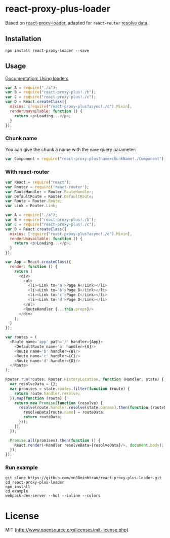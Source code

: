 # react-proxy-plus-loader

Based on [react-proxy-loader](https://github.com/webpack/react-proxy-loader), adapted for `react-router` [resolve data](https://github.com/rackt/react-router/blob/master/examples/async-data/app.js).

## Installation

`npm install react-proxy-loader --save`

## Usage

[Documentation: Using loaders](http://webpack.github.io/docs/using-loaders.html)

``` js
var A = require("./a");
var B = require("react-proxy-plus!./b");
var C = require("react-proxy-plus!./c");
var D = React.createClass({
  mixins: [require("react-proxy-plus?async!./d").Mixin],
  renderUnavailable: function () {
    return <p>Loading...</p>;
  }
});
```

### Chunk name

You can give the chunk a name with the `name` query parameter:

``` js
var Component = require("react-proxy-plus?name=chunkName!./Component");
```

### With react-router

``` js
var React = require("react");
var Router = require('react-router');
var RouteHandler = Router.RouteHandler;
var DefaultRoute = Router.DefaultRoute;
var Route = Router.Route;
var Link = Router.Link;

var A = require("./a");
var B = require("react-proxy-plus!./b");
var C = require("react-proxy-plus!./c");
var D = React.createClass({
  mixins: [require("react-proxy-plus?async!./d").Mixin],
  renderUnavailable: function () {
    return <p>Loading...</p>;
  }
});

var App = React.createClass({
  render: function () {
    return (
      <div>
        <ul>
          <li><Link to='a'>Page A</Link></li>
          <li><Link to='b'>Page B</Link></li>
          <li><Link to='c'>Page C</Link></li>
          <li><Link to='d'>Page D</Link></li>
        </ul>
        <RouteHandler {...this.props}/>
      </div>
    );
  }
});

var routes = (
  <Route name='app' path='/' handler={App}>
    <DefaultRoute name='a' handler={A}/>
    <Route name='b' handler={B}/>
    <Route name='c' handler={C}/>
    <Route name='d' handler={D}/>
  </Route>
);

Router.run(routes, Router.HistoryLocation, function (Handler, state) {
  var resolveData = {};
  var promises = state.routes.filter(function (route) {
    return route.handler.resolve;
  }).map(function (route) {
    return new Promise(function (resolve) {
      resolve(route.handler.resolve(state.params).then(function (routeData) {
        resolveData[route.name] = routeData;
        return routeData;
      }));
    });
  });

  Promise.all(promises).then(function () {
    React.render(<Handler resolveData={resolveData}/>, document.body);
  });
});
```

### Run example
```
git clone https://github.com/vn38minhtran/react-proxy-plus-loader.git
cd react-proxy-plus-loader
npm install
cd example
webpack-dev-server --hot --inline --colors
```

# License

MIT (http://www.opensource.org/licenses/mit-license.php)
